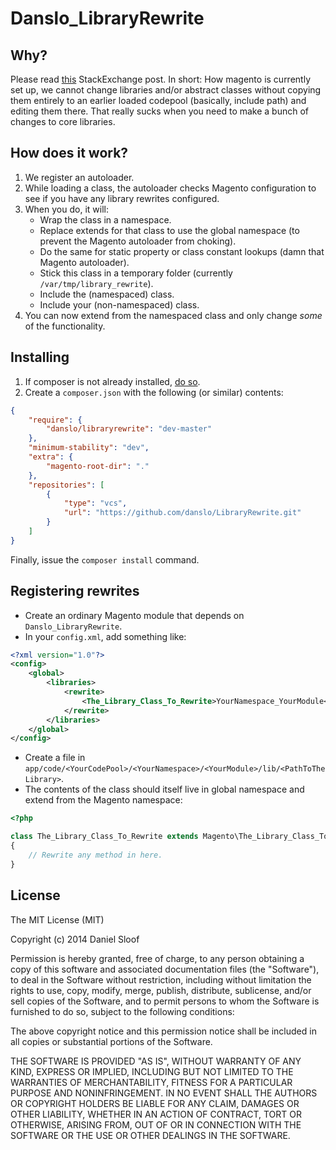 Danslo_LibraryRewrite
=====================

Why?
----

Please read [this](http://magento.stackexchange.com/questions/38555/modern-way-of-rewriting-lib-files) StackExchange post. In short: How magento is currently set up, we cannot change libraries and/or abstract classes without copying them entirely to an earlier loaded codepool (basically, include path) and editing them there. That really sucks when you need to make a bunch of changes to core libraries.

How does it work?
------------------

1. We register an autoloader.
2. While loading a class, the autoloader checks Magento configuration to see if you have any library rewrites configured.
3. When you do, it will:
    - Wrap the class in a namespace.
    - Replace extends for that class to use the global namespace (to prevent the Magento autoloader from choking).
    - Do the same for static property or class constant lookups (damn that Magento autoloader).
    - Stick this class in a temporary folder (currently ``/var/tmp/library_rewrite``).
    - Include the (namespaced) class.
    - Include your (non-namespaced) class.
4. You can now extend from the namespaced class and only change *some* of the functionality.

Installing
----------

1. If composer is not already installed, [do so](https://getcomposer.org/download/).
2. Create a ``composer.json`` with the following (or similar) contents:

```json
{
    "require": {
        "danslo/libraryrewrite": "dev-master"
    },
    "minimum-stability": "dev",
    "extra": {
        "magento-root-dir": "."
    },
    "repositories": [
        {
            "type": "vcs",
            "url": "https://github.com/danslo/LibraryRewrite.git"
        }
    ]
}
```

Finally, issue the ``composer install`` command.

Registering rewrites
--------------------

- Create an ordinary Magento module that depends on ``Danslo_LibraryRewrite``.
- In your ``config.xml``, add something like:

```xml
<?xml version="1.0"?>
<config>
    <global>
        <libraries>
            <rewrite>
                <The_Library_Class_To_Rewrite>YourNamespace_YourModule</The_Library_Class_To_Rewrite>
            </rewrite>
        </libraries>
    </global>
</config>
```

- Create a file in ``app/code/<YourCodePool>/<YourNamespace>/<YourModule>/lib/<PathToTheLibrary>``.
- The contents of the class should itself live in global namespace and extend from the Magento namespace:

```php
<?php

class The_Library_Class_To_Rewrite extends Magento\The_Library_Class_To_Rewrite
{
    // Rewrite any method in here.
}
```


License
-------

The MIT License (MIT)

Copyright (c) 2014 Daniel Sloof

Permission is hereby granted, free of charge, to any person obtaining a copy
of this software and associated documentation files (the "Software"), to deal
in the Software without restriction, including without limitation the rights
to use, copy, modify, merge, publish, distribute, sublicense, and/or sell
copies of the Software, and to permit persons to whom the Software is
furnished to do so, subject to the following conditions:

The above copyright notice and this permission notice shall be included in
all copies or substantial portions of the Software.

THE SOFTWARE IS PROVIDED "AS IS", WITHOUT WARRANTY OF ANY KIND, EXPRESS OR
IMPLIED, INCLUDING BUT NOT LIMITED TO THE WARRANTIES OF MERCHANTABILITY,
FITNESS FOR A PARTICULAR PURPOSE AND NONINFRINGEMENT. IN NO EVENT SHALL THE
AUTHORS OR COPYRIGHT HOLDERS BE LIABLE FOR ANY CLAIM, DAMAGES OR OTHER
LIABILITY, WHETHER IN AN ACTION OF CONTRACT, TORT OR OTHERWISE, ARISING FROM,
OUT OF OR IN CONNECTION WITH THE SOFTWARE OR THE USE OR OTHER DEALINGS IN
THE SOFTWARE.
